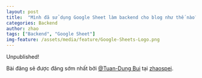 ```yaml
---
layout: post
title:  "Mình đã sử dụng Google Sheet làm backend cho blog như thế nào?"
categories: Backend
author: zhao
tags: ["Backend", "Google Sheet"]
img-feature: /assets/media/feature/Google-Sheets-Logo.png
---
```


Unpublished!

Bài đăng sẽ được đăng sớm nhất bởi [@Tuan-Dung Bui](/authors/zhao/) tại [zhaospei](/).